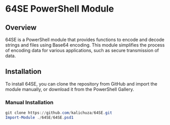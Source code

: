 # 64SE PowerShell Module

## Overview

64SE is a PowerShell module that provides functions to encode and decode strings and files using Base64 encoding. This module simplifies the process of encoding data for various applications, such as secure transmission of data.

## Installation

To install 64SE, you can clone the repository from GitHub and import the module manually, or download it from the PowerShell Gallery.

### Manual Installation

```powershell
git clone https://github.com/kalichuza/64SE.git
Import-Module ./64SE/64SE.psd1
